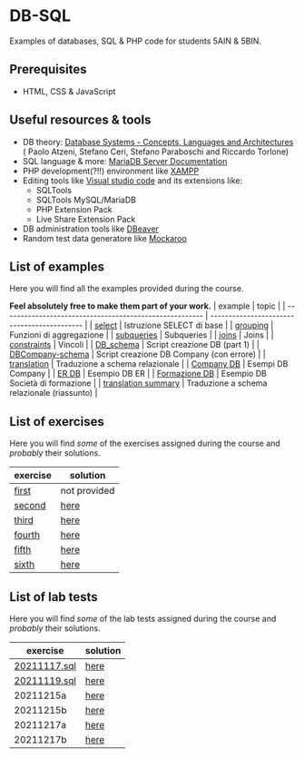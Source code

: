 # DB-SQL
Examples of databases, SQL & PHP code for students 5AIN & 5BIN.
## Prerequisites
* HTML, CSS & JavaScript
## Useful resources & tools
* DB theory: [Database Systems - Concepts, Languages and Architectures](http://dbbook.dia.uniroma3.it/) (
Paolo Atzeni, Stefano Ceri, Stefano Paraboschi and Riccardo Torlone)
* SQL language & more: [MariaDB Server Documentation](https://mariadb.com/kb/en/documentation/)
* PHP development(?!!) environment like [XAMPP](https://www.apachefriends.org/index.html)
* Editing tools like [Visual studio code](https://code.visualstudio.com/) and its extensions like:
  + SQLTools
  + SQLTools MySQL/MariaDB
  + PHP Extension Pack
  + Live Share Extension Pack
* DB administration tools like [DBeaver](https://dbeaver.io/download/)
* Random test data generatore like [Mockaroo](https://www.mockaroo.com/)
## List of examples
Here you will find all the examples provided during the course.

**Feel absolutely free to make them part of your work.**
| example                                                 | topic                                       |
| ------------------------------------------------------- | ------------------------------------------- |
| [select](examples/select_basic.md)                      | Istruzione SELECT di base                   |
| [grouping](examples/select_grouping.md)                 | Funzioni di aggregazione                    |
| [subqueries](examples/subqueries.md)                    | Subqueries                                  |
| [joins](examples/joins.md)                              | Joins                                       |
| [constraints](examples/constraints.md)                  | Vincoli                                     |
| [DB_schema](examples/DB_schema.sql)                     | Script creazione DB (part 1)                |
| [DBCompany-schema](examples/DBCompany-schema.sql)       | Script creazione DB Company (con errore)    |
| [translation](examples/translation.md)                  | Traduzione a schema relazionale             |
| [Company DB](examples/company/README.md)                | Esempi DB Company                           |
| [ER DB](examples/ERDiagram-schema.sql)                  | Esempio DB ER                               |
| [Formazione DB](examples/Formazione-schema.sql)         | Esempio DB Società di formazione            |
| [translation summary](examples/translation_summary.sql) | Traduzione a schema relazionale (riassunto) |
## List of exercises
Here you will find *some* of the exercises assigned during the course and *probably* their solutions.

| exercise                      | solution                     |
| ----------------------------- | ---------------------------- |
| [first](exercises/first.md)   | not provided                 |
| [second](exercises/second.md) | [here](exercises/second.sql) |
| [third](exercises/third.md)   | [here](exercises/third.sql)  |
| [fourth](exercises/fourth.md) | [here](exercises/fourth.sql) |
| [fifth](exercises/fifth.md)   | [here](exercises/fifth.sql)  |
| [sixth](exercises/sixth.md)   | [here](exercises/sixth.sql)  |

## List of lab tests
Here you will find *some* of the lab tests assigned during the course and *probably* their solutions.

| exercise                           | solution                             |
| ---------------------------------- | ------------------------------------ |
| [20211117.sql](tests/20211117.sql) | [here](tests/Soluzione20211117.sql)  |
| [20211119.sql](tests/20211119.sql) | [here](tests/Soluzione20211119.sql)  |
| 20211215a                          | [here](tests/Soluzione20211215a.sql) |
| 20211215b                          | [here](tests/Soluzione20211215b.sql) |
| 20211217a                          | [here](tests/Soluzione20211217a.sql) |
| 20211217b                          | [here](tests/Soluzione20211217b.sql) |

